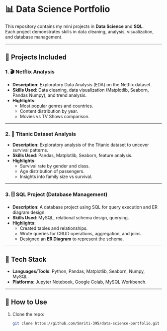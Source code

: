 # 📊 Data Science Portfolio

This repository contains my mini projects in **Data Science** and **SQL**.  
Each project demonstrates skills in data cleaning, analysis, visualization, and database management.  

---

## 🔹 Projects Included

### 1. 🎬 Netflix Analysis
- **Description**: Exploratory Data Analysis (EDA) on the Netflix dataset.  
- **Skills Used**: Data cleaning, data visualization (Matplotlib, Seaborn, Pandas Numpy), and trend analysis.  
- **Highlights**:
  - Most popular genres and countries.
  - Content distribution by year.
  - Movies vs TV Shows comparison.  
---

### 2. 🚢 Titanic Dataset Analysis
- **Description**: Exploratory analysis of the Titanic dataset to uncover survival patterns.  
- **Skills Used**: Pandas, Matplotlib, Seaborn, feature analysis.  
- **Highlights**:
  - Survival rate by gender and class.
  - Age distribution of passengers.
  - Insights into family size vs survival.
---

### 3. 🗄️ SQL Project (Database Management)
- **Description**: A database project using SQL for query execution and ER diagram design.  
- **Skills Used**: MySQL, relational schema design, querying.  
- **Highlights**:
  - Created tables and relationships.
  - Wrote queries for CRUD operations, aggregation, and joins.
  - Designed an **ER Diagram** to represent the schema.   

---

## 🚀 Tech Stack
- **Languages/Tools**: Python, Pandas, Matplotlib, Seaborn, Numpy, MySQL.  
- **Platforms**: Jupyter Notebook, Google Colab, MySQL Workbench.  

---

## 📌 How to Use
1. Clone the repo:
   ```bash
   git clone https://github.com/Smriti-395/data-science-portfolio.git
